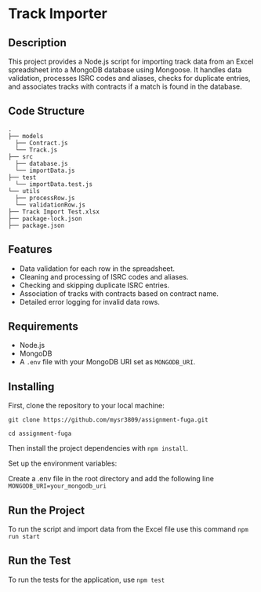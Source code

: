 # Track Importer

## Description

This project provides a Node.js script for importing track data from an Excel spreadsheet into a MongoDB database using Mongoose. It handles data validation, processes ISRC codes and aliases, checks for duplicate entries, and associates tracks with contracts if a match is found in the database.

## Code Structure
```
.
├── models
  ├── Contract.js
  └── Track.js
├── src
  ├── database.js
  └── importData.js
├── test
  └── importData.test.js
└── utils
  ├── processRow.js
  └── validationRow.js
├── Track Import Test.xlsx
├── package-lock.json
├── package.json
```

## Features

- Data validation for each row in the spreadsheet.
- Cleaning and processing of ISRC codes and aliases.
- Checking and skipping duplicate ISRC entries.
- Association of tracks with contracts based on contract name.
- Detailed error logging for invalid data rows.

## Requirements

- Node.js
- MongoDB
- A `.env` file with your MongoDB URI set as `MONGODB_URI`.

## Installing

First, clone the repository to your local machine:

`git clone https://github.com/mysr3809/assignment-fuga.git`

`cd assignment-fuga`

Then install the project dependencies with `npm install`.

Set up the environment variables:

Create a .env file in the root directory and add the following line `MONGODB_URI=your_mongodb_uri`

## Run the Project

To run the script and import data from the Excel file use this command `npm run start`

## Run the Test

To run the tests for the application, use `npm test`
